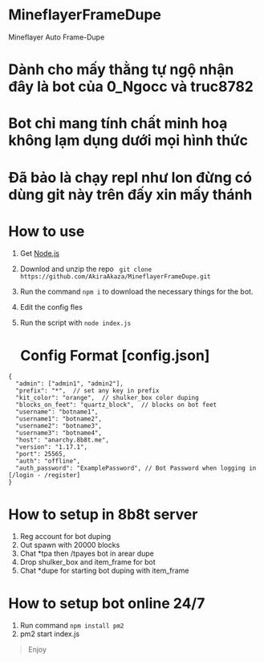 # MineflayerFrameDupe
Mineflayer Auto Frame-Dupe

# Dành cho mấy thằng tự ngộ nhận đây là bot của 0_Ngocc và truc8782 
# Bot chỉ mang tính chất minh hoạ không lạm dụng dưới mọi hình thức
# Đã bảo là chạy repl như lon đừng có dùng git này trên đấy xin mấy thánh

# How to use
1. Get [Node.js](https://nodejs.org)
2. Downlod and unzip the repo `` git clone https://github.com/AkiraAkaza/MineflayerFrameDupe.git``
3. Run the command ``npm i`` to download the necessary things for the bot.
5. Edit the config fles
6. Run the script with ``node index.js``

   # Config Format [config.json]
```
{
  "admin": ["admin1", "admin2"],  
  "prefix": "*",  // set any key in prefix
  "kit_color": "orange",  // shulker_box color duping
  "blocks_on_feet": "quartz_block",  // blocks on bot feet
  "username": "botname1",
  "username1": "botname2",
  "username2": "botname3",
  "username3": "botname4",
  "host": "anarchy.8b8t.me",
  "version": "1.17.1",
  "port": 25565,
  "auth": "offline",
  "auth_password": "ExamplePassword", // Bot Password when logging in [/login - /register]
}

```

# How to setup in 8b8t server
1. Reg account for bot duping
2. Out spawn with 20000 blocks
3. Chat *tpa then /tpayes bot in arear dupe
4. Drop shulker_box and item_frame for bot
5. Chat *dupe for starting bot duping with item_frame

# How to setup bot online 24/7
1. Run command ``npm install pm2``
2. pm2 start index.js
   
> Enjoy 

